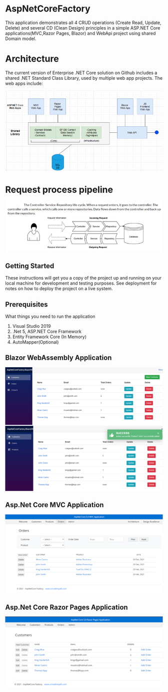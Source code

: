 # AspNetCoreFactory
This application demonstrates all 4 CRUD operations (Create Read, Update, Delete) and several CD (Clean Design) principles in a simple ASP.NET Core applications(MVC,Razor Pages, Blazor) and WebApi project using shared Domain model.

# Architecture

The current version of Enterprise .NET Core solution on Github includes a shared .NET Standard Class Library, used by multiple web app projects. The web apps include:

![Enterprise .NET Core Archicture: Web App + API](/design/architecture/architecturemain.jpg "Enterprise .NET Core Archicture: Web App + API")
# Request process pipeline

![Enterprise .NET Core Archicture request pipeline](/design/architecture/request_response_cycle.png "Enterprise .NET Core Archicture request pipeline")

## Getting Started

These instructions will get you a copy of the project up and running on your local machine for development and testing purposes. See deployment for notes on how to deploy the project on a live system.

## Prerequisites

What things you need to run the application
  1. Visual Studio 2019
  2. .Net 5, ASP.NET Core Framework
  3. Entity Framework Core (In Memory)
  4. AutoMapper(Optional)

## Blazor WebAssembly Application
![](/design/screenshots/blazor_crud.PNG "Blazor WebAssembly CRUD")
![](/design/screenshots/blazor_crud_scuss_toast.PNG "Blazor WebAssembly CRUD")

## Asp.Net Core MVC Application
![](/design/screenshots/MVC/mvc_Orders_crud.PNG "ASP.NET Core MVC Web Applicaiton CRUD")
## Asp.Net Core Razor Pages Application
![](/design/screenshots/razorpages/razorpages_crud.PNG "ASP.NET Core Razor Pages Web Applicaiton CRUD")
```


